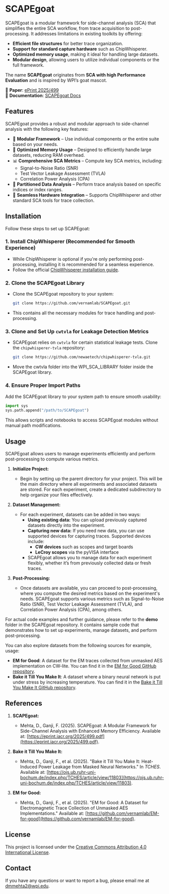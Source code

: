 # **SCAPEgoat**  

SCAPEgoat is a modular framework for side-channel analysis (SCA) that simplifies the entire SCA workflow, from trace acquisition to post-processing. It addresses limitations in existing toolkits by offering:  

- **Efficient file structures** for better trace organization.  
- **Support for standard capture hardware** such as ChipWhisperer.  
- **Optimized memory usage**, making it ideal for handling large datasets.  
- **Modular design**, allowing users to utilize individual components or the full framework.  

The name **SCAPEgoat** originates from **SCA with high Performance Evaluation** and is inspired by WPI’s goat mascot.  

📄 **Paper**: [ePrint 2025/499](https://eprint.iacr.org/2025/499.pdf)  
📖 **Documentation**: [SCAPEgoat Docs](https://vernamlab.org/SCAPEgoat)  


## **Features**  

SCAPEgoat provides a robust and modular approach to side-channel analysis with the following key features:  

- 🔹 **Modular Framework** – Use individual components or the entire suite based on your needs.  
- 🚀 **Optimized Memory Usage** – Designed to efficiently handle large datasets, reducing RAM overhead.  
- 📊 **Comprehensive SCA Metrics** – Compute key SCA metrics, including:  
  - Signal-to-Noise Ratio (SNR)  
  - Test Vector Leakage Assessment (TVLA)  
  - Correlation Power Analysis (CPA)  
- 📂 **Partitioned Data Analysis** – Perform trace analysis based on specific indices or index ranges.  
- 🔗 **Seamless Hardware Integration** – Supports ChipWhisperer and other standard SCA tools for trace collection.  


## **Installation**  

Follow these steps to set up SCAPEgoat:  

### **1. Install ChipWhisperer (Recommended for Smooth Experience)**  
- While ChipWhisperer is optional if you're only performing post-processing, installing it is recommended for a seamless experience.  
- Follow the official [ChipWhisperer installation guide](https://chipwhisperer.readthedocs.io/en/latest/).  

### **2. Clone the SCAPEgoat Library**  
- Clone the SCAPEgoat repository to your system:  
  ```bash
  git clone https://github.com/vernamlab/SCAPEgoat.git
- This contains all the necessary modules for trace handling and post-processing.

### **3. Clone and Set Up `cwtvla` for Leakage Detection Metrics**  
- SCAPEgoat relies on `cwtvla` for certain statistical leakage tests. Clone the `chipwhisperer-tvla` repository:  
    ```bash
    git clone https://github.com/newaetech/chipwhisperer-tvla.git
- Move the cwtvla folder into the WPI_SCA_LIBRARY folder inside the SCAPEgoat library.

### **4. Ensure Proper Import Paths**  
Add the SCAPEgoat library to your system path to ensure smooth usability:  

  ```python
  import sys
  sys.path.append("/path/to/SCAPEgoat")
  ```

This allows scripts and notebooks to access SCAPEgoat modules without manual path modifications.

## **Usage**

SCAPEgoat allows users to manage experiments efficiently and perform post-processing to compute various metrics.

1. **Initialize Project:**
   - Begin by setting up the parent directory for your project. This will be the main directory where all experiments and associated datasets are stored. For each experiment, create a dedicated subdirectory to help organize your files effectively.

2. **Dataset Management:**
   - For each experiment, datasets can be added in two ways:
     - **Using existing data:** You can upload previously captured datasets directly into the experiment.
     - **Capturing new data:** If you need new data, you can use supported devices for capturing traces. Supported devices include:
       - **CW devices** such as scopes and target boards
       - **LeCroy scopes** via the pyVISA interface
     - SCAPEgoat allows you to manage data for each experiment flexibly, whether it’s from previously collected data or fresh traces.

3. **Post-Processing:**
   - Once datasets are available, you can proceed to post-processing, where you compute the desired metrics based on the experiment's needs. SCAPEgoat supports various metrics such as Signal-to-Noise Ratio (SNR), Test Vector Leakage Assessment (TVLA), and Correlation Power Analysis (CPA), among others.


For actual code examples and further guidance, please refer to the **demo** folder in the SCAPEgoat repository. It contains sample code that demonstrates how to set up experiments, manage datasets, and perform post-processing.

You can also explore datasets from the following sources for example, usage:

   - **EM for Good**: A dataset for the EM traces collected from unmasked AES implementation on CW-lite. You can find it in the [EM for Good GitHub repository](https://github.com/vernamlab/EM-for-good).
   - **Bake it Till You Make It**: A dataset where a binary neural network is put under stress by increasing temperature. You can find it in the [Bake it Till You Make It GitHub repository](https://github.com/vernamlab/Bake-it-till-you-make-it).

## **References**

1. **SCAPEgoat:**
   - Mehta, D., Ganji, F. (2025). SCAPEgoat: A Modular Framework for Side-Channel Analysis with Enhanced Memory Efficiency. Available at: [https://eprint.iacr.org/2025/499.pdf](https://eprint.iacr.org/2025/499.pdf).

2. **Bake it Till You Make It:**
   - Mehta, D., Ganji, F., et al. (2025). "Bake it Till You Make It: Heat-Induced Power Leakage from Masked Neural Networks." In *TCHES*. Available at: [https://ojs.ub.ruhr-uni-bochum.de/index.php/TCHES/article/view/11803](https://ojs.ub.ruhr-uni-bochum.de/index.php/TCHES/article/view/11803).

3. **EM for Good:**
   - Mehta, D., Ganji, F., et al. (2025). "EM for Good: A Dataset for Electromagnetic Trace Collection of Unmasked AES Implementations." Available at: [https://github.com/vernamlab/EM-for-good](https://github.com/vernamlab/EM-for-good).


## License

This project is licensed under the [Creative Commons Attribution 4.0 International License](https://creativecommons.org/licenses/by/4.0/).

## Contact

If you have any questions or want to report a bug, please email me at [dmmehta2@wpi.edu](mailto:dmmehta2@wpi.edu).
